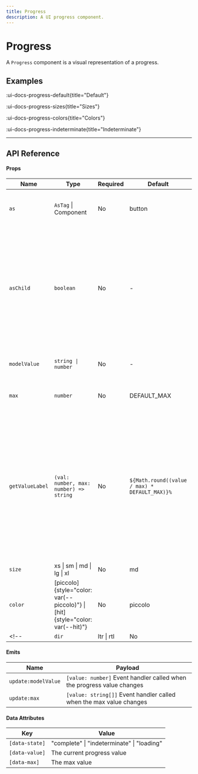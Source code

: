 ```yaml
---
title: Progress
description: A UI progress component.
---
```


# Progress

A `Progress` component is a visual representation of a progress.

## Examples

:ui-docs-progress-default{title="Default"}

:ui-docs-progress-sizes{title="Sizes"}

:ui-docs-progress-colors{title="Colors"}

:ui-docs-progress-indeterminate{title="Indeterminate"}

___

## API Reference

#### Props

| Name | Type | Required | Default | Description |
|------|------|----------|---------|-------------|
| `as` | `AsTag` \| Component | No | button | Sets the root HTML element. button is default |
| `asChild` | `boolean` | No | - | Changes the root rendered element for the one passed as a child, merging their props and behavior. Read [Radix-Vue composition guide](https://www.radix-vue.com/guides/composition) for more details |
| `modelValue` | `string \| number` | No | - | Model value binding. Can be bound with `v-model` |
| `max` | `number` | No | DEFAULT_MAX | The maximum progress value. |
| `getValueLabel` | `(val: number, max: number) => string` | No | `${Math.round((value / max) * DEFAULT_MAX)}%` | A function to get the accessible label text representing the current value in a human-readable format.<br> If not provided, the value label will be read as the numeric value as a percentage of the max value. |
| `size` | xs \| sm \| md \| lg \| xl | No | md | Input size |
| `color` | [piccolo]{style="color: var(--piccolo)"} \| [hit]{style="color: var(--hit)"} | No | piccolo | Input color |
<!-- | `dir` | ltr \| rtl | No | ltr | The reading direction of the input when applicable.<br>If omitted, inherits globally from `DirectionProvider` or assumes LTR (left-to-right) reading mode | -->

#### Emits

| Name | Payload |
|------|---------|
| `update:modelValue` | `[value: number]` Event handler called when the progress value changes |
| `update:max` | `[value: string[]]` Event handler called when the max value changes |

#### Data Attributes

| Key | Value |
|------|---------|
| `[data-state]` | "complete" \| "indeterminate" \| "loading" |
| `[data-value]` | The current progress value |
| `[data-max]` | The max value |
